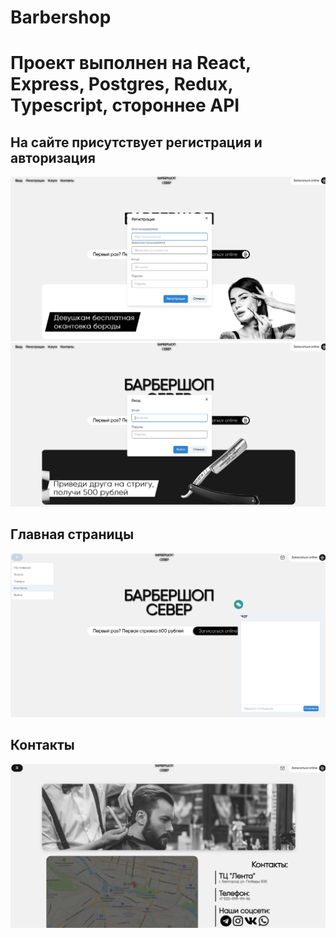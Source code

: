 <h1> Barbershop</h1>
<h1>Проект выполнен на React, Express, Postgres, Redux, Typescript, стороннее API</h1>

<h2>На сайте присутствует регистрация и авторизация</h2>

![Авторизация](https://github.com/EdKhismatov/barbershop/blob/main/foto/регистрация.png)
![Регистрация](https://github.com/EdKhismatov/barbershop/blob/main/foto/авторизация.png)

<h2>Главная страницы</h2>

![Главная](https://github.com/EdKhismatov/barbershop/blob/main/foto/главная.png)

<h2>Контакты</h2>

![Главная](https://github.com/EdKhismatov/barbershop/blob/main/foto/контакты.png)
